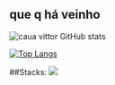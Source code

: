 ## que q há veinho
![caua vittor GitHub stats](https://github-readme-stats.vercel.app/api?username=cauavittor&show_icons=true&theme=dark)

[![Top Langs](https://github-readme-stats.vercel.app/api/top-langs/?username=cauavittor&layout=compact&theme=dark)](https://github.com/cauavittor/github-readme-stats)


##Stacks: 
<a href="https://skillicons.dev">
    <img src="https://skillicons.dev/icons?i=java,spring,git,github,mysql,docker,js" /> 
</a>

